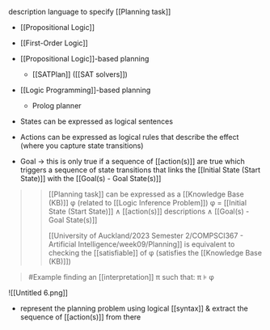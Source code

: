 description language to specify [[Planning task]]
- [[Propositional Logic]]
- [[First-Order Logic]]

-  [[Propositional Logic]]-based planning
	- [[SATPlan]] ([[SAT solvers]])
-  [[Logic Programming]]-based planning
	- Prolog planner

- States can be expressed as logical sentences
- Actions can be expressed as logical rules that describe the effect (where you capture state transitions)
- Goal → this is only true if a sequence of [[action(s)]] are true which triggers a sequence of state transitions that links the [[Initial State (Start State)]] with the [[Goal(s) - Goal State(s)]]
>> [[Planning task]] can be expressed as a 
>> [[Knowledge Base (KB)]] φ (related to [[Logic Inference Problem]]) 
>> φ = [[Initial State (Start State)]] ∧ [[action(s)]] descriptions ∧ [[Goal(s) - Goal State(s)]]
>> 
>> [[University of Auckland/2023 Semester 2/COMPSCI367 - Artificial Intelligence/week09/Planning]] is equivalent to checking the [[satisfiable]] of φ (satisfies the [[Knowledge Base (KB)]])

>	#Example 
>	finding an [[interpretation]] π such that: π ⊧ φ

![[Untitled 6.png]]
- represent the planning problem using logical [[syntax]] & extract the sequence of [[action(s)]] from there